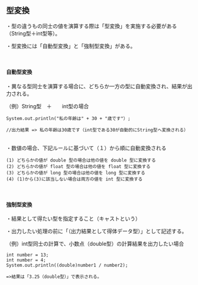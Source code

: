 ## 型変換

・型の違うもの同士の値を演算する際は「型変換」を実施する必要がある（String型＋int型等）。

・型変換には「自動型変換」と「強制型変換」がある。

</br>

#### 自動型変換

・異なる型同士を演算する場合に、どちらか一方の型に自動変換され、結果が出力される。

（例）String型　＋　　int型の場合

```
System.out.println("私の年齢は" + 30 + "歳です"）;

//出力結果 => 私の年齢は30歳です（int型である30が自動的にString型へ変換される）
```
</br>
・数値の場合、下記ルールに基づいて（１）から順に自動変換される

```
(1) どちらかの値が double 型の場合は他の値を double 型に変換する
(2) どちらかの値が float 型の場合は他の値を float 型に変換する
(3) どちらかの値が long 型の場合は他の値を long 型に変換する
(4) (1)から(3)に該当しない場合は両方の値を int 型に変換する
```
</br>

#### 強制型変換

・結果として得たい型を指定すること（キャストという）

・出力したい処理の前に「（出力結果として得体データ型）」として記述する。

（例）int型同士の計算で、小数点（double型）の計算結果を出力したい場合

```
int number = 13;
int number = 4;
System.out.println((double)number1 / number2);

=>結果は「3.25（double型）」で表示される。
```
